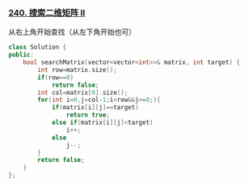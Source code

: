 ### [240. 搜索二维矩阵 II](https://leetcode-cn.com/problems/search-a-2d-matrix-ii/)

从右上角开始查找（从左下角开始也可）

```c++
class Solution {
public:
    bool searchMatrix(vector<vector<int>>& matrix, int target) {
        int row=matrix.size();
        if(row==0)
            return false;
        int col=matrix[0].size();
        for(int i=0,j=col-1;i<row&&j>=0;){
            if(matrix[i][j]==target)
                return true;
            else if(matrix[i][j]<target)
                i++;
            else
                j--;
        }
        return false;
    }
};
```


